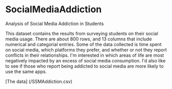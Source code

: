 # SocialMediaAddiction
Analysis of Social Media Addiction in Students

This dataset contains the results from surveying students on their social media usage. There are about 800 rows, and 13 columns that include numerical and categorial entries. Some of the data collected is time spent on social media, which platforms they prefer, and whether or not they report conflicts in their relationships. I'm interested in which areas of life are most negatively impacted by an excess of social media consumption. I'd also like to see if those who report being addicted to social media are more likely to use the same apps.

[The data] (/SSMAddiction.csv)
